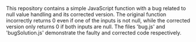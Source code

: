 This repository contains a simple JavaScript function with a bug related to null value handling and its corrected version. The original function incorrectly returns 0 even if one of the inputs is not null, while the corrected version only returns 0 if both inputs are null.  The files 'bug.js' and 'bugSolution.js' demonstrate the faulty and corrected code respectively.